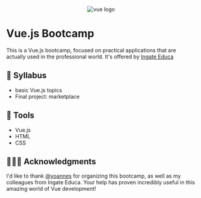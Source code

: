 

<p align="center">
 <img alt="vue logo" src="https://miro.medium.com/max/2430/1*ACR0gj0wbx91V_xgURifWg.png">
</p>

# Vue.js Bootcamp
This is a Vue.js bootcamp, focused on practical applications that are actually used in the professional world. It's offered by [Ingate Educa](https://ingate.com.br/)

## 📖 Syllabus
* basic Vue.js topics
* Final project: marketplace 

## 🧰 Tools
* Vue.js
* HTML
* CSS

## 🙇🏻‍♂️ Acknowledgments
I'd like to thank [@yoannes](https://github.com/yoannes) for organizing this bootcamp, as well as my colleagues from Ingate Educa. Your help has proven incredibly useful in this amazing world of Vue development!
